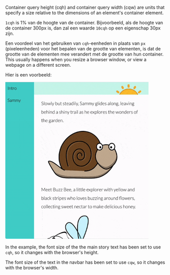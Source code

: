 Container query height (cqh) and container query width (cqw) are units that specify a size relative to the dimensions of an element's container element.

`1cqh` is 1% van de hoogte van de container. Bijvoorbeeld, als de hoogte van de container 300px is, dan zal een waarde `10cqh` op een eigenschap 30px zijn.

Een voordeel van het gebruiken van `cqh`-eenheden in plaats van `px` (pixeleenheden) voor het bepalen van de grootte van elementen, is dat de grootte van de elementen mee verandert met de grootte van hun container. This usually happens when you resize a browser window, or view a webpage on a different screen.

Hier is een voorbeeld:

![A gif showing font sizes changing when the browser changes height and width.](images/cqh_cqw.gif)

In the example, the font size of the the main story text has been set to use `cqh`, so it changes with the browser's height.

The font size of the text in the navbar has been set to use `cqw`, so it changes with the browser's width.
